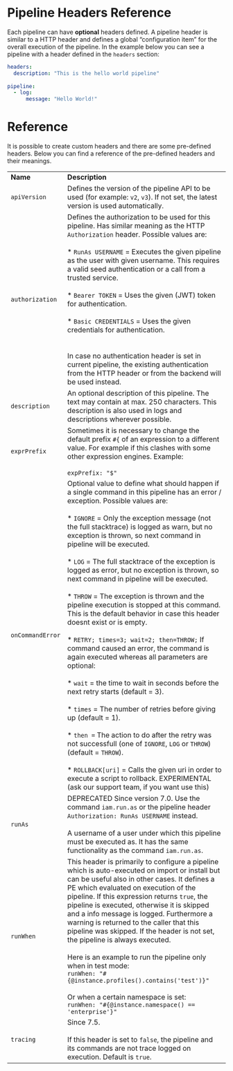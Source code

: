 
# Pipeline Headers Reference

Each pipeline can have **optional** headers defined. A pipeline header is similar to a HTTP header and defines a global “configuration item” for the overall execution of the pipeline. In the example below you can see a pipeline with a header defined in the `headers` section:

```yaml
headers:
  description: "This is the hello world pipeline"
  
pipeline:
  - log:
      message: "Hello World!"
```

# Reference

It is possible to create custom headers and there are some pre-defined headers. Below you can find a reference of the pre-defined headers and their meanings.

|     |                                                                                                                                                                                                                                                                                                                                                                                                                                                                                                                                                                                                                                                                                                                                                                                                                                                                                                                                                                                                                                                                                                                                                                                                                                                                                                                               |
| --- |-------------------------------------------------------------------------------------------------------------------------------------------------------------------------------------------------------------------------------------------------------------------------------------------------------------------------------------------------------------------------------------------------------------------------------------------------------------------------------------------------------------------------------------------------------------------------------------------------------------------------------------------------------------------------------------------------------------------------------------------------------------------------------------------------------------------------------------------------------------------------------------------------------------------------------------------------------------------------------------------------------------------------------------------------------------------------------------------------------------------------------------------------------------------------------------------------------------------------------------------------------------------------------------------------------------------------------|
| **Name** | **Description**                                                                                                                                                                                                                                                                                                                                                                                                                                                                                                                                                                                                                                                                                                                                                                                                                                                                                                                                                                                                                                                                                                                                                                                                                                                                                                               |
| `apiVersion` | Defines the version of the pipeline API to be used (for example: `v2`, `v3`). If not set, the latest version is used automatically.                                                                                                                                                                                                                                                                                                                                                                                                                                                                                                                                                                                                                                                                                                                                                                                                                                                                                                                                                                                                                                                                                                                                                                                           |
| `authorization` | Defines the authorization to be used for this pipeline. Has similar meaning as the HTTP `Authorization` header. Possible values are:<br/><br/>*   `RunAs USERNAME` \= Executes the given pipeline as the user with given username. This requires a valid seed authentication or a call from a trusted service.<br/>    <br/>*   `Bearer TOKEN` \= Uses the given (JWT) token for authentication.<br/>    <br/>*   `Basic CREDENTIALS` = Uses the given credentials for authentication.<br/>    <br/><br/>In case no authentication header is set in current pipeline, the existing authentication from the HTTP header or from the backend will be used instead.                                                                                                                                                                                                                                                                                                                                                                                                                                                                                                                                                                                                                                                              |
| `description` | An optional description of this pipeline. The text may contain at max. 250 characters. This description is also used in logs and descriptions wherever possible.                                                                                                                                                                                                                                                                                                                                                                                                                                                                                                                                                                                                                                                                                                                                                                                                                                                                                                                                                                                                                                                                                                                                                              |
| `exprPrefix` | Sometimes it is necessary to change the default prefix `#{` of an expression to a different value. For example if this clashes with some other expression engines. Example:<br/><br/>`expPrefix: "$"`                                                                                                                                                                                                                                                                                                                                                                                                                                                                                                                                                                                                                                                                                                                                                                                                                                                                                                                                                                                                                                                                                                                         |
| `onCommandError` | Optional value to define what should happen if a single command in this pipeline has an error / exception. Possible values are:<br/><br/>*   `IGNORE` = Only the exception message (not the full stacktrace) is logged as warn, but no exception is thrown, so next command in pipeline will be executed.<br/>    <br/>*   `LOG` = The full stacktrace of the exception is logged as error, but no exception is thrown, so next command in pipeline will be executed.<br/>    <br/>*   `THROW` = The exception is thrown and the pipeline execution is stopped at this command. This is the default behavior in case this header doesnt exist or is empty.<br/>    <br/>*   `RETRY; times=3; wait=2; then=THROW;` If command caused an error, the command is again executed whereas all parameters are optional:<br/>    <br/>    *   `wait` = the time to wait in seconds before the next retry starts (default = 3).<br/>        <br/>    *   `times` = The number of retries before giving up (default = 1).<br/>        <br/>    *   `then =` The action to do after the retry was not successfull (one of `IGNORE`, `LOG` or `THROW`)(default = `THROW`).<br/>        <br/>*   `ROLLBACK[uri]` = Calls the given uri in order to execute a script to rollback. EXPERIMENTAL (ask our support team, if you want use this) |
| `runAs` | DEPRECATED Since version 7.0. Use the command `iam.run.as` or the pipeline header `Authorization: RunAs USERNAME` instead.<br/><br/>A username of a user under which this pipeline must be executed as. It has the same functionality as the command `iam.run.as`.                                                                                                                                                                                                                                                                                                                                                                                                                                                                                                                                                                                                                                                                                                                                                                                                                                                                                                                                                                                                                                                            |
| `runWhen` | This header is primarily to configure a pipeline which is auto-executed on import or install but can be useful also in other cases. It defines a PE which evaluated on execution of the pipeline. If this expression returns `true`, the pipeline is executed, otherwise it is skipped and a info message is logged. Furthermore a warning is returned to the caller that this pipeline was skipped. If the header is not set, the pipeline is always executed.<br/><br/>Here is an example to run the pipeline only when in test mode:  <br/>`runWhen: "#{@instance.profiles().contains('test')}"`<br/><br/>Or when a certain namespace is set:  <br/>`runWhen: "#{@instance.namespace() == 'enterprise'}"`                                                                                                                                                                                                                                                                                                                                                                                                                                                                                                                                                                                                                  |
| `tracing` | Since 7.5.<br/><br/>If this header is set to `false`, the pipeline and its commands are not trace logged on execution. Default is `true`.                                                                                                                                                                                                                                                                                                                                                                                                                                                                                                                                                                                                                                                                                                                                                                                                                                                                                                                                                                                                                                                                                                                                                                                     |
